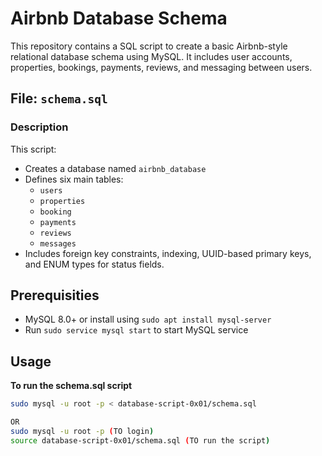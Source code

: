 # Airbnb Database Schema

This repository contains a SQL script to create a basic Airbnb-style relational database schema using MySQL. It includes user accounts, properties, bookings, payments, reviews, and messaging between users.

## File: `schema.sql`

### Description

This script:

- Creates a database named `airbnb_database`
- Defines six main tables:
  - `users`
  - `properties`
  - `booking`
  - `payments`
  - `reviews`
  - `messages`
- Includes foreign key constraints, indexing, UUID-based primary keys, and ENUM types for status fields.

## Prerequisities

- MySQL 8.0+ or install using `sudo apt install mysql-server`
- Run `sudo service mysql start` to start MySQL service

## Usage
**To run the schema.sql script**
```bash
sudo mysql -u root -p < database-script-0x01/schema.sql

OR
sudo mysql -u root -p (TO login)
source database-script-0x01/schema.sql (TO run the script)
```
